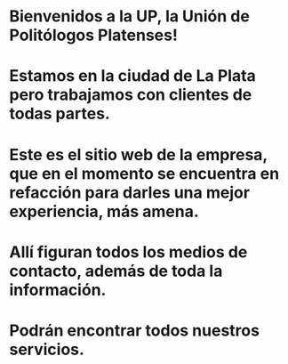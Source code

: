# Bienvenidos a la UP, la Unión de Politólogos Platenses!
# Estamos en la ciudad de La Plata pero trabajamos con clientes de todas partes.
# Este es el sitio web de la empresa, que en el momento se encuentra en refacción para darles una mejor experiencia, más amena.
# Allí figuran todos los medios de contacto, además de toda la información.
# Podrán encontrar todos nuestros servicios.